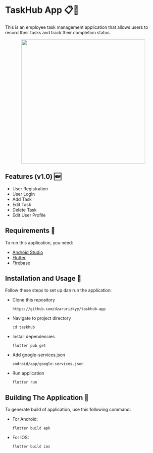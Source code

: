 # TaskHub App 📋🎯
This is an employee task management application that allows users to record their tasks and track their completion status.

<div align="center">
  <img src="https://iili.io/3TT9YU7.png" width="400"/>
</div>

## Features (v1.0) 🆕

- User Registration
- User Login
- Add Task
- Edit Task
- Delete Task
- Edit User Profile

## Requirements 📍
To run this application, you need:

- [Android Studio](https://developer.android.com/studio)
- [Flutter](https://flutter.dev/)
- [Firebase](https://youtu.be/WziEDorxvkQ?si=jevJxZXfKI7qyAl0)

## Installation and Usage 🚀
Follow these steps to set up dan run the application:

- Clone this repository

  ```
  https://github.com/dzarurizkyy/taskhub-app
  ```

- Navigate to project directory

  ```
  cd taskhub
  ```

- Install dependencies

  ```
  flutter pub get
  ```

- Add google-services.json
  
  ```
  android/app/google-services.json
  ```

- Run application

  ```
  flutter run
  ```

## Building The Application 📱
To generate build of application, use this following command:

- For Android:

  ```
  flutter build apk
  ```

- For IOS:

  ```
  flutter build ios
  ```

